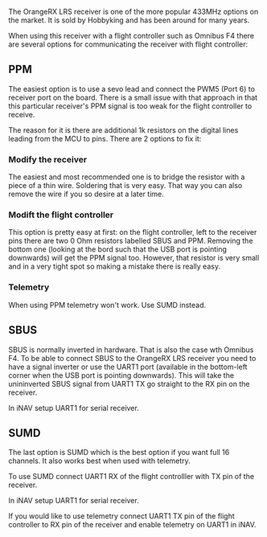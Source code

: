 The OrangeRX LRS receiver is one of the more popular 433MHz options on the market.
It is sold by Hobbyking and has been around for many years.

When using this receiver with a flight controller such as Omnibus F4 there are
several options for communicating the receiver with flight controller:

## PPM

The easiest option is to use a sevo lead and connect the PWM5 (Port 6) to
receiver port on the board. There is a small issue with that approach in that
this particular receiver's PPM signal is too weak for the flight controller to
receive.

The reason for it is there are additional 1k resistors on the digital lines
leading from the MCU to pins. There are 2 options to fix it:

### Modify the receiver

The easiest and most recommended one is to bridge the resistor with a piece of
a thin wire. Soldering that is very easy. That way you can also remove the
wire if you so desire at a later time.

### Modift the flight controller

This option is pretty easy at first: on the flight controller, left to the
receiver pins there are two 0 Ohm resistors labelled SBUS and PPM. Removing the
bottom one (looking at the bord such that the USB port is pointing downwards)
will get the PPM signal too. However, that resistor is very small and in a very
tight spot so making a mistake there is really easy.

### Telemetry

When using PPM telemetry won't work. Use SUMD instead.

## SBUS

SBUS is normally inverted in hardware. That is also the case wth Omnibus F4.
To be able to connect SBUS to the OrangeRX LRS receiver you need to have
a signal inverter or use the UART1 port (available in the bottom-left corner
when the USB port is pointing downwards). This will take the unininverted
SBUS signal from UART1 TX go straight to the RX pin on the receiver.

In iNAV setup UART1 for serial receiver.

## SUMD

The last option is SUMD which is the best option if you want full 16 channels.
It also works best when used with telemetry.

To use SUMD connect UART1 RX of the flight controlller with TX pin of the receiver.

In iNAV setup UART1 for serial receiver.

If you would like to use telemetry connect UART1 TX pin of the flight controller
to RX pin of the receiver and enable telemetry on UART1 in iNAV.
